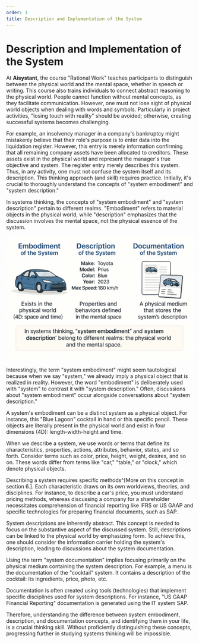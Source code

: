 ```yaml
---
order: 1
title: Description and Implementation of the System
---
```


# Description and Implementation of the System

At **Aisystant**, the course "Rational Work" teaches participants to distinguish between the physical world and the mental space, whether in speech or writing. This course also trains individuals to connect abstract reasoning to the physical world. People cannot function without mental concepts, as they facilitate communication. However, one must not lose sight of physical world objects when dealing with words and symbols. Particularly in project activities, "losing touch with reality" should be avoided; otherwise, creating successful systems becomes challenging.

For example, an insolvency manager in a company's bankruptcy might mistakenly believe that their role's purpose is to enter data into the liquidation register. However, this entry is merely information confirming that all remaining company assets have been allocated to creditors. These assets exist in the physical world and represent the manager's true objective and system. The register entry merely describes this system. Thus, in any activity, one must not confuse the system itself and its description. This thinking approach (and skill) requires practice. Initially, it's crucial to thoroughly understand the concepts of "system embodiment" and "system description."

In systems thinking, the concepts of "system embodiment" and "system description" pertain to different realms. "Embodiment" refers to material objects in the physical world, while "description" emphasizes that the discussion involves the mental space, not the physical essence of the system.

![Image of system description and implementation](./description-and-implementation-of-the-system-3.png)

Interestingly, the term "system embodiment" might seem tautological because when we say "system," we already imply a physical object that is realized in reality. However, the word "embodiment" is deliberately used with "system" to contrast it with "system description." Often, discussions about "system embodiment" occur alongside conversations about "system description."

A system's embodiment can be a distinct system as a physical object. For instance, this "Blue Lagoon" cocktail in hand or this specific pencil. These objects are literally present in the physical world and exist in four dimensions (4D): length-width-height and time.

When we describe a system, we use words or terms that define its characteristics, properties, actions, attributes, behavior, states, and so forth. Consider terms such as color, price, height, weight, desires, and so on. These words differ from terms like "car," "table," or "clock," which denote physical objects.

Describing a system requires specific methods^[More on this concept in section 6.]. Each characteristic draws on its own worldviews, theories, and disciplines. For instance, to describe a car's price, you must understand pricing methods, whereas discussing a company for a shareholder necessitates comprehension of financial reporting like IFRS or US GAAP and specific technologies for preparing financial documents, such as SAP.

System descriptions are inherently abstract. This concept is needed to focus on the substantive aspect of the discussed system. Still, descriptions can be linked to the physical world by emphasizing form. To achieve this, one should consider the information carrier holding the system's description, leading to discussions about the system documentation.

Using the term "system documentation" implies focusing primarily on the physical medium containing the system description. For example, a menu is the documentation of the "cocktail" system. It contains a description of the cocktail: its ingredients, price, photo, etc.

Documentation is often created using tools (technologies) that implement specific disciplines used for system descriptions. For instance, "US GAAP Financial Reporting" documentation is generated using the IT system SAP.

Therefore, understanding the difference between system embodiment, description, and documentation concepts, and identifying them in your life, is a crucial thinking skill. Without proficiently distinguishing these concepts, progressing further in studying systems thinking will be impossible.